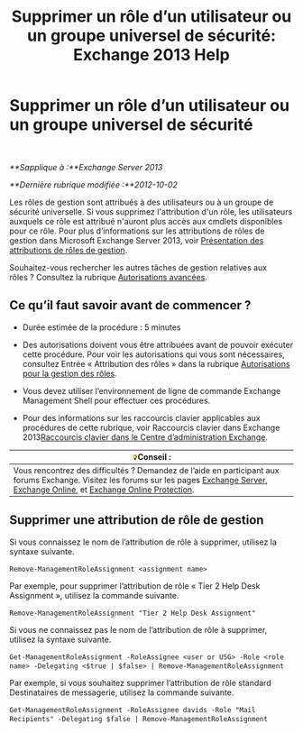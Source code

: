 ﻿---
title: 'Supprimer un rôle d’un utilisateur ou un groupe universel de sécurité: Exchange 2013 Help'
TOCTitle: Supprimer un rôle d’un utilisateur ou un groupe universel de sécurité
ms:assetid: df3510ef-e0c2-4d3c-81b0-7dc3e70c01a0
ms:mtpsurl: https://technet.microsoft.com/fr-fr/library/Dd351196(v=EXCHG.150)
ms:contentKeyID: 50479402
ms.date: 05/23/2018
mtps_version: v=EXCHG.150
ms.translationtype: MT
---

# Supprimer un rôle d’un utilisateur ou un groupe universel de sécurité

 

_**Sapplique à :**Exchange Server 2013_

_**Dernière rubrique modifiée :**2012-10-02_

Les rôles de gestion sont attribués à des utilisateurs ou à un groupe de sécurité universelle. Si vous supprimez l'attribution d'un rôle, les utilisateurs auxquels ce rôle est attribué n'auront plus accès aux cmdlets disponibles pour ce rôle. Pour plus d’informations sur les attributions de rôles de gestion dans Microsoft Exchange Server 2013, voir [Présentation des attributions de rôles de gestion](understanding-management-role-assignments-exchange-2013-help.md).

Souhaitez-vous rechercher les autres tâches de gestion relatives aux rôles ? Consultez la rubrique [Autorisations avancées](advanced-permissions-exchange-2013-help.md).

## Ce qu’il faut savoir avant de commencer ?

  - Durée estimée de la procédure : 5 minutes

  - Des autorisations doivent vous être attribuées avant de pouvoir exécuter cette procédure. Pour voir les autorisations qui vous sont nécessaires, consultez Entrée « Attribution des rôles » dans la rubrique [Autorisations pour la gestion des rôles](role-management-permissions-exchange-2013-help.md).

  - Vous devez utiliser l’environnement de ligne de commande Exchange Management Shell pour effectuer ces procédures.

  - Pour des informations sur les raccourcis clavier applicables aux procédures de cette rubrique, voir Raccourcis clavier dans Exchange 2013[Raccourcis clavier dans le Centre d’administration Exchange](keyboard-shortcuts-in-the-exchange-admin-center-exchange-online-protection-help.md).

<table>
<thead>
<tr class="header">
<th><img src="images/Bb125224.tip(EXCHG.150).gif" title="Conseil" alt="Conseil" />Conseil :</th>
</tr>
</thead>
<tbody>
<tr class="odd">
<td>Vous rencontrez des difficultés ? Demandez de l’aide en participant aux forums Exchange. Visitez les forums sur les pages <a href="https://go.microsoft.com/fwlink/p/?linkid=60612">Exchange Server</a>, <a href="https://go.microsoft.com/fwlink/p/?linkid=267542">Exchange Online</a>, et <a href="https://go.microsoft.com/fwlink/p/?linkid=285351">Exchange Online Protection</a>.</td>
</tr>
</tbody>
</table>


## Supprimer une attribution de rôle de gestion

Si vous connaissez le nom de l’attribution de rôle à supprimer, utilisez la syntaxe suivante.

    Remove-ManagementRoleAssignment <assignment name>

Par exemple, pour supprimer l’attribution de rôle « Tier 2 Help Desk Assignment », utilisez la commande suivante.

    Remove-ManagementRoleAssignment "Tier 2 Help Desk Assignment"

Si vous ne connaissez pas le nom de l’attribution de rôle à supprimer, utilisez la syntaxe suivante.

    Get-ManagementRoleAssignment -RoleAssignee <user or USG> -Role <role name> -Delegating <$true | $false> | Remove-ManagementRoleAssignment 

Par exemple, si vous souhaitez supprimer l’attribution de rôle standard Destinataires de messagerie, utilisez la commande suivante.

    Get-ManagementRoleAssignment -RoleAssignee davids -Role "Mail Recipients" -Delegating $false | Remove-ManagementRoleAssignment

